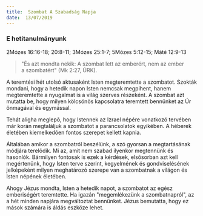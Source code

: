 ```yaml
---
title:  Szombat A Szabadság Napja
date:  13/07/2019
---
```


### E hetitanulmányunk
2Mózes 16:16-18; 20:8-11; 3Mózes 25:1-7; 5Mózes 5:12-15; Máté 12:9-13

> <p></p>
> "És azt mondta nekik: A szombat lett az emberért, nem az ember a szombatért" (Mk 2:27, ÚRK).

A teremtési hét utolsó aktusaként Isten megteremtette a szombatot. Szokták mondani, hogy a hetedik napon Isten nemcsak megpihent, hanem megteremtette a nyugalmat is a világ szerves részeként. A szombat azt mutatta be, hogy milyen kölcsönös kapcsolatra teremtett bennünket az Úr önmagával és egymással.

Tehát aligha meglepõ, hogy Istennek az Izrael népére vonatkozó tervében már korán megtaláljuk a szombatot a parancsolatok egyikében. A héberek életében kiemelkedõen fontos szerepet kellett kapnia.

Általában amikor a szombatról beszélünk, a szó gyorsan a megtartásának módjára terelõdik. Mi az, amit nem szabad ilyenkor megtennünk és hasonlók. Bármilyen fontosak is ezek a kérdések, elsõsorban azt kell megértenünk, hogy Isten terve szerint, kegyelmének és gondviselésének jelképeként milyen meghatározó szerepe van a szombatnak a világon és Isten népének életében.

Ahogy Jézus mondta, Isten a hetedik napot, a szombatot az egész emberiségért teremtette. Ha igazán "megemlékezünk a szombatnapról", az a hét minden napjára megváltoztat bennünket. Jézus bemutatta, hogy ez mások számára is áldás eszköze lehet.
